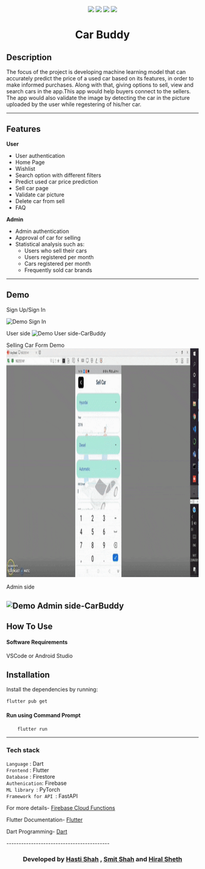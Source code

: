 <div align="center">


[![](https://img.shields.io/badge/Made_with-Flutter-red?style=for-the-badge&logo=flutter)](https://flutter.dev/docs)
[![](https://img.shields.io/badge/Database-Firestore-blue?style=for-the-badge&logo=firebase)](https://firebase.flutter.dev/docs/firestore/usage/ "Firestore")
[![](https://img.shields.io/badge/Using-Jupyter-orange?style=for-the-badge&logo=Jupyter)](https://jupyter.org/try)
[![](https://img.shields.io/badge/IDE-Visual_Studio_Code-purple?style=for-the-badge&logo=visual-studio-code)](https://code.visualstudio.com/  "Visual Studio Code")

</div><p align="center">
  <!-- <a href="" rel="noopener">
 <img width=200px src="images/emp.png"></a> -->
 
</p>
<h1 align = 'center'><b>Car Buddy</b></h1>

## Description ##

The focus of the project is developing machine learning model that can accurately predict the price of a used car based on its features, in order to make informed purchases. Along with that, giving options to sell, view and search cars in the app.This app would help buyers connect to the sellers. The app would also validate the image by detecting the car in the picture uploaded by the user while regestering of his/her car.

<!--
<p>
For more details-
<a href="">
Document link 
</a>
</p>
-->

------------------------------------------
## Features ##

<b>User</b> 
- User authentication
- Home Page 
- Wishlist 
- Search option with different filters
- Predict used car price prediction 
- Sell car page
- Validate car picture 
- Delete car from sell
- FAQ


 <b>Admin</b> 
- Admin authentication
- Approval of car for selling
- Statistical analysis such as:
    - Users who sell their cars
    - Users registered per month
    - Cars registered per month
    - Frequently sold car brands


------------------------------------------
## Demo ##
Sign Up/Sign In

![Demo Sign In](images/login.gif)

User side
![Demo User side-CarBuddy](images/user.gif)

Selling Car Form Demo
<img src="demo_files/sell_car.gif" width="700" height="600"/>


Admin side

![Demo Admin side-CarBuddy](images/admin.gif)
------------------------------------------

## How To Use
#### Software Requirements
VSCode or Android Studio

## Installation
Install the dependencies by running:
```html  
flutter pub get
```


#### Run using Command Prompt

```html
    flutter run
```

---
###             Tech stack
`Language` : Dart <br>
`Frontend` : Flutter  <br>
`Database` : Firestore <br>
`Authenication`: Firebase<br>
`ML library `: PyTorch<br>
`Framework for API `: FastAPI<br> 




<p>
For more details-
<a href="https://firebase.google.com/docs/functions/get-started">
 Firebase Cloud Functions  </a>
</p>

Flutter Documentation-
<a href="https://flutter.dev/docs">
 Flutter </a> 
</p>

Dart Programming-
<a href="https://dart.dev/guides">
 Dart </a> 
</p>
------------------------------------------

<h3 align="center"><b>Developed  by <a href="https://github.com/hasti-15">Hasti Shah</a> , <a href="https://github.com/Smit1400">Smit Shah</a> and <a href="https://github.com/hiral72">Hiral Sheth</a></b></h3>
